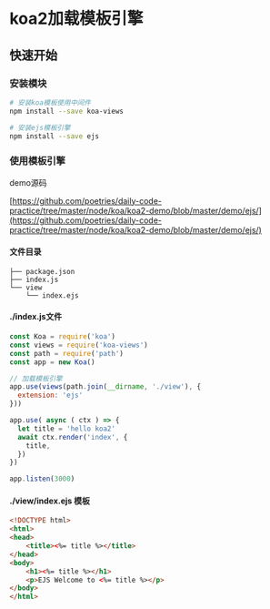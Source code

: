 # koa2加载模板引擎

## 快速开始

### 安装模块
```sh
# 安装koa模板使用中间件
npm install --save koa-views

# 安装ejs模板引擎
npm install --save ejs
```


### 使用模板引擎

demo源码

[https://github.com/poetries/daily-code-practice/tree/master/node/koa/koa2-demo/blob/master/demo/ejs/](https://github.com/poetries/daily-code-practice/tree/master/node/koa/koa2-demo/blob/master/demo/ejs/)

#### 文件目录
```
├── package.json
├── index.js
└── view
    └── index.ejs
```

#### ./index.js文件
```js
const Koa = require('koa')
const views = require('koa-views')
const path = require('path')
const app = new Koa()

// 加载模板引擎
app.use(views(path.join(__dirname, './view'), {
  extension: 'ejs'
}))

app.use( async ( ctx ) => {
  let title = 'hello koa2'
  await ctx.render('index', {
    title,
  })
})

app.listen(3000)
```

#### ./view/index.ejs 模板
```html
<!DOCTYPE html>
<html>
<head>
    <title><%= title %></title>
</head>
<body>
    <h1><%= title %></h1>
    <p>EJS Welcome to <%= title %></p>
</body>
</html>
```
